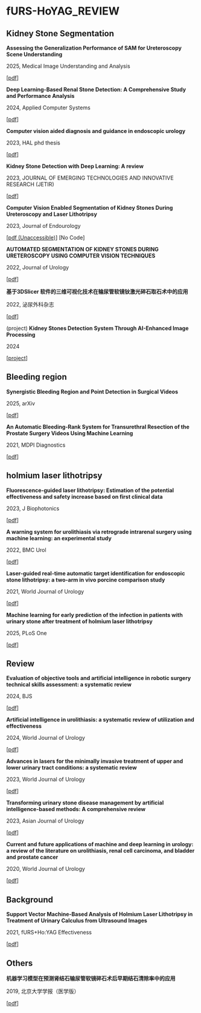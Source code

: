 # fURS-HoYAG_REVIEW



## Kidney Stone Segmentation

**Assessing the Generalization Performance of SAM for Ureteroscopy Scene Understanding**

2025, Medical Image Understanding and Analysis

[[pdf](https://link.springer.com/chapter/10.1007/978-3-031-98691-8_18)]

**Deep Learning-Based Renal Stone Detection: A Comprehensive Study and Performance Analysis**

2024, Applied Computer Systems

[[pdf](https://sciendo.com/article/10.2478/acss-2024-0014)]

**Computer vision aided diagnosis and guidance in endoscopic urology**

2023, HAL phd thesis

[[pdf](https://theses.hal.science/tel-04416238/)]

**Kidney Stone Detection with Deep Learning: A review**

2023, JOURNAL OF EMERGING TECHNOLOGIES AND INNOVATIVE RESEARCH (JETIR)

[[pdf](https://www.jetir.org/papers/JETIR2311084.pdf)]

**Computer Vision Enabled Segmentation of Kidney Stones During Ureteroscopy and Laser Lithotripsy**

2023, Journal of Endourology

[[pdf (Unaccessible)](https://www.liebertpub.com/doi/abs/10.1089/end.2022.0511)] [No Code]

**AUTOMATED SEGMENTATION OF KIDNEY STONES DURING URETEROSCOPY USING COMPUTER VISION TECHNIQUES**

2022, Journal of Urology

[[pdf](https://www.auajournals.org/doi/epdf/10.1097/JU.0000000000002581.03)] 

**基于3DSlicer 软件的三维可视化技术在输尿管软镜钬激光碎石取石术中的应用**

2022, 泌尿外科杂志

[[pdf](https://github.com/qiyue-hub/fURS-HoYAG_REVIEW/blob/main/pdfs/%E5%9F%BA%E4%BA%8E3DSlicer%E8%BD%AF%E4%BB%B6%E7%9A%84%E4%B8%89%E7%BB%B4%E5%8F%AF%E8%A7%86%E5%8C%96%E6%8A%80%E6%9C%AF%E5%9C%A8%E8%BE%93%E5%B0%BF%E7%AE%A1%E8%BD%AF%E9%95%9C%E9%92%AC%E6%BF%80%E5%85%89%E7%A2%8E%E7%9F%B3%E5%8F%96%E7%9F%B3%E6%9C%AF%E4%B8%AD%E7%9A%84%E5%BA%94%E7%94%A8.pdf)]

(project) **Kidney Stones Detection System Through AI-Enhanced Image Processing**

2024

[[project](https://github.com/Sachintha-Samarathunga/Kidney-Stones-Detection-System)]



## Bleeding region

**Synergistic Bleeding Region and Point Detection in Surgical Videos**

2025, arXiv

[[pdf](https://arxiv.org/abs/2503.22174)]

**An Automatic Bleeding-Rank System for Transurethral Resection of the Prostate Surgery Videos Using Machine Learning**

2021, MDPI Diagnostics

[[pdf](https://www.mdpi.com/2075-4418/11/10/1767)]



## holmium laser lithotripsy

**Fluorescence-guided laser lithotripsy: Estimation of the potential effectiveness and safety increase based on first clinical data**

2023, J Biophotonics

[[pdf](https://onlinelibrary.wiley.com/doi/10.1002/jbio.202300044)]

**A warning system for urolithiasis via retrograde intrarenal surgery using machine learning: an experimental study**

2022, BMC Urol

[[pdf](https://bmcurol.biomedcentral.com/articles/10.1186/s12894-022-01032-5)]

**Laser-guided real-time automatic target identification for endoscopic stone lithotripsy: a two-arm in vivo porcine comparison study**

2021, World Journal of Urology

[[pdf](https://link.springer.com/article/10.1007/s00345-020-03452-0)]

**Machine learning for early prediction of the infection in patients with urinary stone after treatment of holmium laser lithotripsy**

2025, PLoS One

[[pdf](https://journals.plos.org/plosone/article/file?id=10.1371/journal.pone.0317584&type=printable)]



## Review

**Evaluation of objective tools and artificial intelligence in robotic surgery technical skills assessment: a systematic review**

2024, BJS

[[pdf](https://academic.oup.com/bjs/article/111/1/znad331/7407357)]

**Artificial intelligence in urolithiasis: a systematic review of utilization and effectiveness**

2024, World Journal of Urology

[[pdf](https://link.springer.com/article/10.1007/s00345-024-05268-8)]

**Advances in lasers for the minimally invasive treatment of upper and lower urinary tract conditions: a systematic review**

2023, World Journal of Urology 

[[pdf](https://link.springer.com/article/10.1007/s00345-023-04669-5)]

**Transforming urinary stone disease management by artificial intelligence-based methods: A comprehensive review**

2023, Asian Journal of Urology

[[pdf](https://www.sciencedirect.com/science/article/pii/S2214388223000383)]

**Current and future applications of machine and deep learning in urology: a review of the literature on urolithiasis, renal cell carcinoma, and bladder and prostate cancer**

2020, World Journal of Urology

[[pdf](https://link.springer.com/content/pdf/10.1007/s00345-019-03000-5.pdf)]



## Background

**Support Vector Machine-Based Analysis of Holmium Laser Lithotripsy in Treatment of Urinary Calculus from Ultrasound Images**

2021, fURS+Ho:YAG Effectiveness

[[pdf](https://onlinelibrary.wiley.com/doi/epdf/10.1155/2021/9880332)]



## Others

**机器学习模型在预测肾结石输尿管软镜碎石术后早期结石清除率中的应用**

2019, 北京大学学报（医学版）

[[pdf](https://github.com/qiyue-hub/fURS-HoYAG_REVIEW/blob/main/pdfs/%E6%9C%BA%E5%99%A8%E5%AD%A6%E4%B9%A0%E6%A8%A1%E5%9E%8B%E5%9C%A8%E9%A2%84%E6%B5%8B%E8%82%BE%E7%BB%93%E7%9F%B3%E8%BE%93%E5%B0%BF%E7%AE%A1%E8%BD%AF%E9%95%9C%E7%A2%8E%E7%9F%B3%E6%9C%AF%E5%90%8E%E6%97%A9%E6%9C%9F%E7%BB%93%E7%9F%B3%E6%B8%85%E9%99%A4%E7%8E%87%E4%B8%AD%E7%9A%84%E5%BA%94%E7%94%A8.pdf)]


